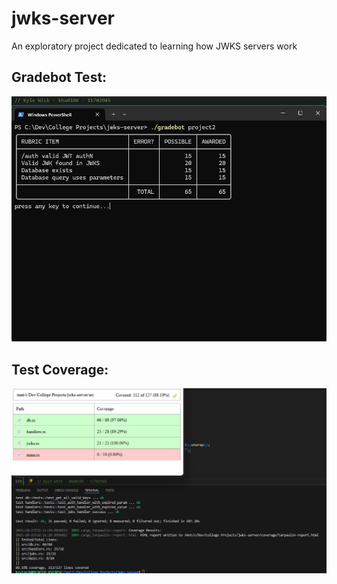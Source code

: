 # jwks-server
An exploratory project dedicated to learning how JWKS servers work

## Gradebot Test:
![Test Client Results](screenshots/kkw0108_project_2_test_client.jpg)

## Test Coverage:
![Test Coverage](screenshots/kkw0108_project_2_test_overage.jpg)
